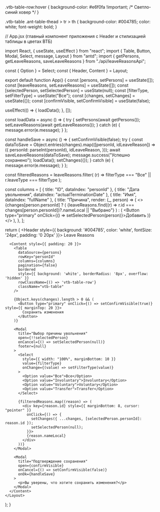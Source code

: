 .vtb-table-row:hover {
  background-color: #e6f0fa !important; /* Светло-синий ховер */
}

.vtb-table .ant-table-thead > tr > th {
  background-color: #004785;
  color: white;
  font-weight: bold;
}




// App.jsx (главный компонент приложения с Header и стилизацией таблицы в цветах ВТБ)

import React, { useState, useEffect } from "react";
import { Table, Button, Modal, Select, message, Layout } from "antd";
import { getPersons, getLeaveReasons, saveLeaveReasons } from "./api/leaveReasonsApi";

const { Option } = Select;
const { Header, Content } = Layout;

export default function App() {
  const [persons, setPersons] = useState([]);
  const [leaveReasons, setLeaveReasons] = useState([]);
  const [selectedPerson, setSelectedPerson] = useState(null);
  const [filterType, setFilterType] = useState("Все");
  const [changes, setChanges] = useState({});
  const [confirmVisible, setConfirmVisible] = useState(false);

  useEffect(() => {
    loadData();
  }, []);

  const loadData = async () => {
    try {
      setPersons(await getPersons());
      setLeaveReasons(await getLeaveReasons());
    } catch (e) {
      message.error(e.message);
    }
  };

  const handleSave = async () => {
    setConfirmVisible(false);
    try {
      const dataToSave = Object.entries(changes).map(([personId, idLeaveReason]) => ({
        personId: parseInt(personId),
        idLeaveReason,
      }));
      await saveLeaveReasons(dataToSave);
      message.success("Успешно сохранено");
      loadData();
      setChanges({});
    } catch (e) {
      message.error(e.message);
    }
  };

  const filteredReasons = leaveReasons.filter(
    (r) => filterType === "Все" || r.leaveType === filterType
  );

  const columns = [
    { title: "ID", dataIndex: "personId" },
    { title: "Дата увольнения", dataIndex: "actualTerminationDate" },
    { title: "Имя", dataIndex: "fullName" },
    {
      title: "Причина",
      render: (_, person) => (
        <>
          {changes[person.personId] ? (
            <span>
              {leaveReasons.find((r) => r.id === changes[person.personId])?.nameLocal || "Выбрано"}
            </span>
          ) : (
            <Button type="primary" onClick={() => setSelectedPerson(person)}>Добавить</Button>
          )}
        </>
      ),
    },
  ];

  return (
    <Layout>
      <Header style={{ background: '#004785', color: 'white', fontSize: '24px', padding: '0 20px' }}>
        Leave Reasons
      </Header>

      <Content style={{ padding: 20 }}>
        <Table
          dataSource={persons}
          rowKey="personId"
          columns={columns}
          pagination={false}
          bordered
          style={{ background: 'white', borderRadius: '8px', overflow: 'hidden' }}
          rowClassName={() => 'vtb-table-row'}
          className="vtb-table"
        />

        {Object.keys(changes).length > 0 && (
          <Button type="primary" onClick={() => setConfirmVisible(true)} style={{ marginTop: 20 }}>
            Сохранить изменения
          </Button>
        )}

        <Modal
          title="Выбор причины увольнения"
          open={!!selectedPerson}
          onCancel={() => setSelectedPerson(null)}
          footer={null}
        >
          <Select
            style={{ width: "100%", marginBottom: 10 }}
            value={filterType}
            onChange={(value) => setFilterType(value)}
          >
            <Option value="Все">Все</Option>
            <Option value="Involuntary">Involuntary</Option>
            <Option value="Voluntary">Voluntary</Option>
            <Option value="Transfer">Transfer</Option>
          </Select>

          {filteredReasons.map((reason) => (
            <div key={reason.id} style={{ marginBottom: 8, cursor: "pointer" }}
              onClick={() => {
                setChanges({ ...changes, [selectedPerson.personId]: reason.id });
                setSelectedPerson(null);
              }}>
              {reason.nameLocal}
            </div>
          ))}
        </Modal>

        <Modal
          title="Подтверждение сохранения"
          open={confirmVisible}
          onCancel={() => setConfirmVisible(false)}
          onOk={handleSave}
        >
          <p>Вы уверены, что хотите сохранить изменения?</p>
        </Modal>
      </Content>
    </Layout>
  );
}
